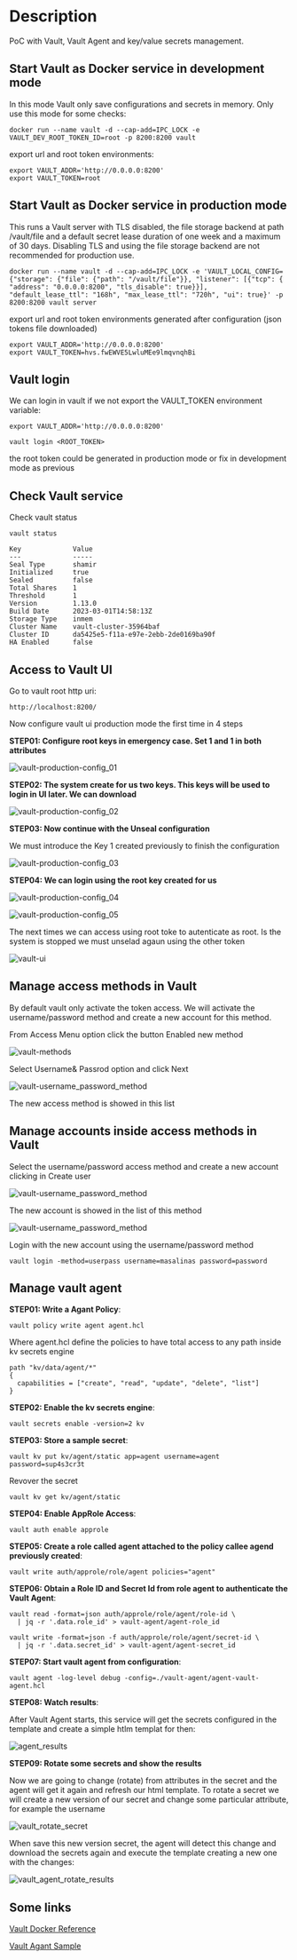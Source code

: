 # Description
PoC with Vault, Vault Agent and key/value secrets management.

## Start Vault as Docker service in development mode

In this mode Vault only save configurations and secrets in memory. Only use this mode for some checks:

```
docker run --name vault -d --cap-add=IPC_LOCK -e VAULT_DEV_ROOT_TOKEN_ID=root -p 8200:8200 vault
```

export url and root token environments:

```
export VAULT_ADDR='http://0.0.0.0:8200'
export VAULT_TOKEN=root
```

## Start Vault as Docker service in production mode

This runs a Vault server with TLS disabled, the file storage backend at path /vault/file and a default secret lease duration of one week and a maximum of 30 days. Disabling TLS and using the file storage backend are not recommended for production use.

```
docker run --name vault -d --cap-add=IPC_LOCK -e 'VAULT_LOCAL_CONFIG={"storage": {"file": {"path": "/vault/file"}}, "listener": [{"tcp": { "address": "0.0.0.0:8200", "tls_disable": true}}], "default_lease_ttl": "168h", "max_lease_ttl": "720h", "ui": true}' -p 8200:8200 vault server
```

export url and root token environments generated after configuration (json tokens file downloaded)

```
export VAULT_ADDR='http://0.0.0.0:8200'
export VAULT_TOKEN=hvs.fwEWVE5LwluMEe9lmqvnqhBi
```

## Vault login

We can login in vault if we not export the VAULT_TOKEN environment variable:

```
export VAULT_ADDR='http://0.0.0.0:8200'

vault login <ROOT_TOKEN>
```

the root token could be generated in production mode or fix in development mode as previous

## Check Vault service

Check vault status

```
vault status

Key             Value
---             -----
Seal Type       shamir
Initialized     true
Sealed          false
Total Shares    1
Threshold       1
Version         1.13.0
Build Date      2023-03-01T14:58:13Z
Storage Type    inmem
Cluster Name    vault-cluster-35964baf
Cluster ID      da5425e5-f11a-e97e-2ebb-2de0169ba90f
HA Enabled      false
```

## Access to Vault UI

Go to vault root http uri:
```
http://localhost:8200/
```

Now configure vault ui production mode the first time in 4 steps

**STEP01: Configure root keys in emergency case. Set 1 and 1 in both attributes**

![vault-production-config_01](captures/vault_production_config_ste01.png)

**STEP02: The system create for us two keys. This keys will be used to login in UI later. We can download**

![vault-production-config_02](captures/vault_production_config_ste02.png)

**STEP03: Now continue with the Unseal configuration**

We must introduce the Key 1 created previously to finish the configuration

![vault-production-config_03](captures/vault_production_config_ste03.png)

**STEP04: We can login using the root key created for us**

![vault-production-config_04](captures/vault_production_config_ste04.png)

![vault-production-config_05](captures/vault_production_config_ste05.png)

The next times we can access using root toke to autenticate as root. Is the system is stopped we must unselad agaun using the other token

![vault-ui](captures/vault_ui.png)

## Manage access methods in Vault

By default vault only activate the token access. We will activate the username/password method and create a new account for this method.

From Access Menu option click the button Enabled new method

![vault-methods](captures/vault_methods.png)

Select Username& Passrod option and click Next

![vault-username_password_method](captures/vault_username_password_method.png)

The new access method is showed in this list

## Manage accounts inside access methods in Vault

Select the username/password access method and create a new account clicking in Create user

![vault-username_password_method](captures/userna_password_credentials.png)

The new account is showed in the list of this method

![vault-username_password_method](captures/username_password_account.png)

Login with the new account using the username/password method

```
vault login -method=userpass username=masalinas password=password
```

## Manage vault agent

**STEP01: Write a Agant Policy**:

```
vault policy write agent agent.hcl
```

Where agent.hcl define the policies to have total access to any path inside kv secrets engine

```
path "kv/data/agent/*"
{
  capabilities = ["create", "read", "update", "delete", "list"]
}
```

**STEP02: Enable the kv secrets engine**:

```
vault secrets enable -version=2 kv
```

**STEP03: Store a sample secret**:

```
vault kv put kv/agent/static app=agent username=agent password=sup4s3cr3t
```

Revover the secret

```
vault kv get kv/agent/static
```

**STEP04: Enable AppRole Access**:

```
vault auth enable approle
```

**STEP05: Create a role called agent attached to the policy callee agend previously created**:

```
vault write auth/approle/role/agent policies="agent"
```


**STEP06: Obtain a Role ID and Secret Id from role agent to authenticate the Vault Agent**:

```
vault read -format=json auth/approle/role/agent/role-id \
  | jq -r '.data.role_id' > vault-agent/agent-role_id

vault write -format=json -f auth/approle/role/agent/secret-id \
  | jq -r '.data.secret_id' > vault-agent/agent-secret_id
```

**STEP07: Start vault agent from configuration**:

```
vault agent -log-level debug -config=./vault-agent/agent-vault-agent.hcl
```

**STEP08: Watch results**:

After Vault Agent starts, this service will get the secrets configured in the template and create a simple htlm templat for then:

![agent_results](captures/agent_result.png)

**STEP09: Rotate some secrets and show the results**

Now we are going to change (rotate) from attributes in the secret and the agent will get it again and refresh our html template. To rotate a secret we will create a new version of our secret and change some particular attribute, for example the username

![vault_rotate_secret](captures/vault_rotate_secret.png)

When save this new version secret, the agent will detect this change and download the secrets again and execute the template creating a new one with the changes:

![vault_agent_rotate_results](captures/vault_agent_rotate_results.png)

## Some links

[Vault Docker Reference](https://hub.docker.com/_/vault)

[Vault Agant Sample](https://sleeplessbeastie.eu/2022/10/17/how-to-install-vault-agent)